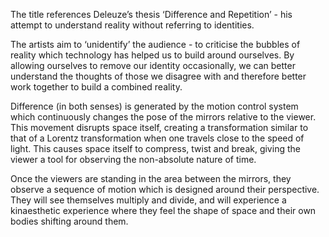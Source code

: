 The title references Deleuze’s thesis ‘Difference and Repetition’ - his attempt to understand reality without referring to identities. 

The artists aim to ‘unidentify’ the audience - to criticise the bubbles of reality which technology has helped us to build around ourselves. By allowing ourselves to remove our identity occasionally, we can better understand the thoughts of those we disagree with and therefore better work together to build a combined reality. 

Difference (in both senses) is generated by the motion control system which continuously changes the pose of the mirrors relative to the viewer. This movement disrupts space itself, creating a transformation similar to that of a Lorentz transformation when one travels close to the speed of light. This causes space itself to compress, twist and break, giving the viewer a tool for observing the non-absolute nature of time.

Once the viewers are standing in the area between the mirrors, they observe a sequence of motion which is designed around their perspective. They will see themselves multiply and divide, and will experience a kinaesthetic experience where they feel the shape of space and their own bodies shifting around them.